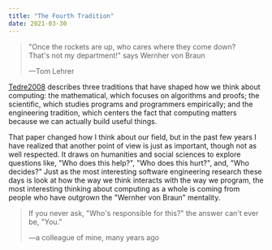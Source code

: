 ```yaml
---
title: "The Fourth Tradition"
date: 2021-03-30
---
```


> "Once the rockets are up, who cares where they come down? <br>
> That's not my department!" says Wernher von Braun
>
>—Tom Lehrer

[Tedre2008](https://doi.org/10.1080/08993400802332332) describes three
traditions that have shaped how we think about computing: the mathematical,
which focuses on algorithms and proofs; the scientific, which studies programs
and programmers empirically; and the engineering tradition, which centers the
fact that computing matters because we can actually build useful things.

That paper changed how I think about our field, but in the past few years I have
realized that another point of view is just as important, though not as well
respected.  It draws on humanities and social sciences to explore questions
like, "Who does this help?", "Who does this hurt?", and, "Who decides?"  Just as
the most interesting software engineering research these days is look at how the
way we think interacts with the way we program, the most interesting thinking
about computing as a whole is coming from people who have outgrown the "Wernher
von Braun" mentality.

> If you never ask, "Who's responsible for this?" the answer can't ever be, "You."
>
>—a colleague of mine, many years ago

